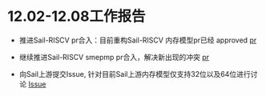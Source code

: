 # 12.02-12.08工作报告

- 推进Sail-RISCV pr合入：目前重构Sail-RISCV 内存模型pr已经 approved [pr](https://github.com/riscv/sail-riscv/pull/615)

- 继续推进Sail-RISCV smepmp pr合入，解决新出现的冲突 [pr](https://github.com/riscv/sail-riscv/pull/601)

- 向Sail上游提交Issue, 针对目前Sail上游内存模型仅支持32位以及64位进行讨论 [Issue](https://github.com/rems-project/sail/issues/819)
